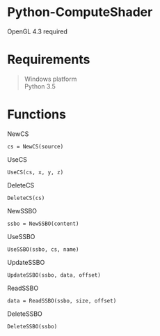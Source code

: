 # Python-ComputeShader
OpenGL 4.3 required

# Requirements

> Windows platform<br>
> Python 3.5<br>

# Functions

NewCS
```
cs = NewCS(source)
```

UseCS
```
UseCS(cs, x, y, z)
```

DeleteCS
```
DeleteCS(cs)
```

NewSSBO
```
ssbo = NewSSBO(content)
```

UseSSBO
```
UseSSBO(ssbo, cs, name)
```

UpdateSSBO
```
UpdateSSBO(ssbo, data, offset)
```

ReadSSBO
```
data = ReadSSBO(ssbo, size, offset)
```

DeleteSSBO
```
DeleteSSBO(ssbo)
```

